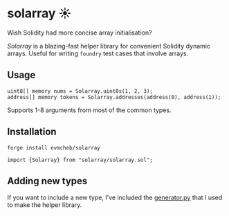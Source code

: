 # solarray ☀️ 

Wish Solidity had more concise array initialisation?

*Solarray* is a blazing-fast helper library for convenient Solidity dynamic arrays. Useful for writing `foundry` test cases that involve arrays. 

## Usage

```
uint8[] memory nums = Solarray.uint8s(1, 2, 3);
address[] memory tokens = Solarray.addresses(address(0), address(1));
```

Supports 1-8 arguments from most of the common types. 

## Installation

`forge install evmcheb/solarray`

`import {Solarray} from "solarray/solarray.sol";`

## Adding new types

If you want to include a new type, I've included the [generator.py](https://github.com/evmcheb/solarray/blob/master/generator.py)
that I used to make the helper library.
